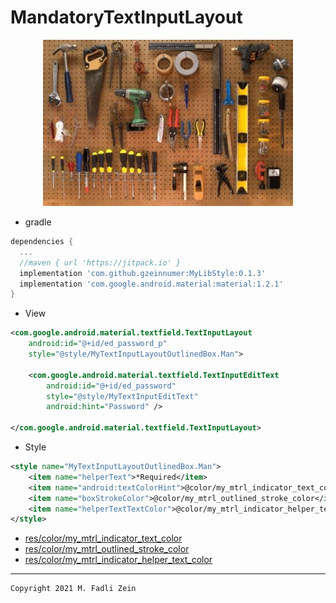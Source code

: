 # MandatoryTextInputLayout

<p align="center">
  <img src="https://github.com/gzeinnumer/MyLibUtils/blob/master/preview/bg.jpg" width="400"/>
</p>

- gradle
```gradle
dependencies {
  ...
  //maven { url 'https://jitpack.io' }
  implementation 'com.github.gzeinnumer:MyLibStyle:0.1.3'
  implementation 'com.google.android.material:material:1.2.1'
}
```

- View
```xml
<com.google.android.material.textfield.TextInputLayout
    android:id="@+id/ed_password_p"
    style="@style/MyTextInputLayoutOutlinedBox.Man">

    <com.google.android.material.textfield.TextInputEditText
        android:id="@+id/ed_password"
        style="@style/MyTextInputEditText"
        android:hint="Password" />

</com.google.android.material.textfield.TextInputLayout>
```

- Style
```xml
<style name="MyTextInputLayoutOutlinedBox.Man">
    <item name="helperText">*Required</item>
    <item name="android:textColorHint">@color/my_mtrl_indicator_text_color</item>
    <item name="boxStrokeColor">@color/my_mtrl_outlined_stroke_color</item>
    <item name="helperTextTextColor">@color/my_mtrl_indicator_helper_text_color</item>
</style>
```

- [res/color/my_mtrl_indicator_text_color](https://github.com/gzeinnumer/MandatoryTextInputLayout/blob/master/app/src/main/res/color/my_mtrl_indicator_helper_text_color.xml)
- [res/color/my_mtrl_outlined_stroke_color](https://github.com/gzeinnumer/MandatoryTextInputLayout/blob/master/app/src/main/res/color/my_mtrl_outlined_stroke_color.xml)
- [res/color/my_mtrl_indicator_helper_text_color](https://github.com/gzeinnumer/MandatoryTextInputLayout/blob/master/app/src/main/res/color/my_mtrl_indicator_helper_text_color.xml)

---

```
Copyright 2021 M. Fadli Zein
```
